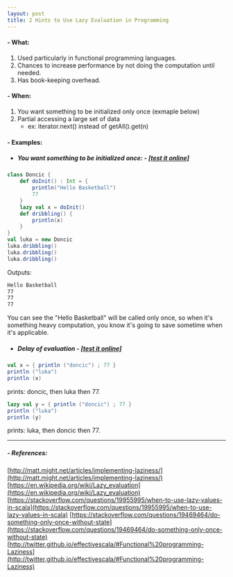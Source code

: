 ```yaml
---
layout: post
title: 2 Hints to Use Lazy Evaluation in Programming
---
```


#### - What:
1. Used particularly in functional programming languages.
2. Chances to increase performance by not doing the computation until needed.
3. Has book-keeping overhead.


#### - When:
1. You want something to be initialized only once (exmaple below)
2. Partial accessing a large set of data
    * ex: iterator.next() instead of getAll().get(n)

#### - Examples:
* ##### You want something to be initialized once: - [[test it online]](https://scalafiddle.io/sf/hah3GWH/0)
```scala
class Doncic {
    def doInit() : Int = {
        println("Hello Basketball")
        77
    }
    lazy val x = doInit()
    def dribbling() {
        println(x)
    }
}
val luka = new Doncic
luka.dribbling()
luka.dribbling()
luka.dribbling()
```

Outputs:
```bash
Hello Basketball
77
77
77
```
You can see the "Hello Basketball" will be called only once, 
so when it's something heavy computation, 
you know it's going to save sometime when it's applicable.

* ##### Delay of evaluation - [[test it online]](https://scalafiddle.io/sf/vTKxL29/0)
```scala
val x = { println ("doncic") ; 77 }
println ("luka")
println (x)
```
prints: doncic, then luka then 77.
``` scala
lazy val y = { println ("doncic") ; 77 }
println ("luka")
println (y)
```
prints: luka, then doncic then 77.


---

##### - References:
[http://matt.might.net/articles/implementing-laziness/](http://matt.might.net/articles/implementing-laziness/)
[https://en.wikipedia.org/wiki/Lazy_evaluation](https://en.wikipedia.org/wiki/Lazy_evaluation)
[https://stackoverflow.com/questions/19955995/when-to-use-lazy-values-in-scala](https://stackoverflow.com/questions/19955995/when-to-use-lazy-values-in-scala)
[https://stackoverflow.com/questions/19469464/do-something-only-once-without-state](https://stackoverflow.com/questions/19469464/do-something-only-once-without-state)
[http://twitter.github.io/effectivescala/#Functional%20programming-Laziness](http://twitter.github.io/effectivescala/#Functional%20programming-Laziness)